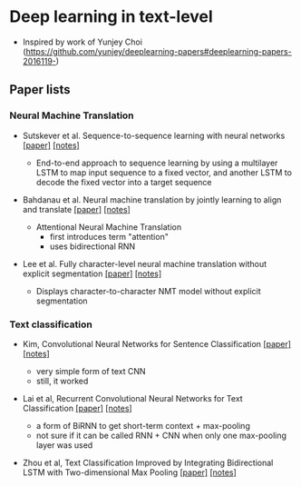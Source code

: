 # Deep learning in text-level

- Inspired by work of Yunjey Choi (https://github.com/yunjey/deeplearning-papers#deeplearning-papers-2016119-)

## Paper lists

### Neural Machine Translation
- Sutskever et al. Sequence-to-sequence learning with neural networks
[[paper]](http://papers.nips.cc/paper/5346-sequence-to-sequence-learning-with-neural-networks.pdf) 
[[notes]](https://github.com/mjc92/studies/blob/master/notes/Sequence_to_sequence_learning_with_neural_networks.md) 
    - End-to-end approach to sequence learning by using a multilayer LSTM to map input sequence to a fixed vector,
  and another LSTM to decode the fixed vector into a target sequence

- Bahdanau et al. Neural machine translation by jointly learning to align and translate
[[paper]](https://arxiv.org/pdf/1409.0473v7.pdf) 
[[notes]](https://github.com/mjc92/studies/blob/master/notes/Neural_Machine_translation_by_Jointly_Learning_to_Align_and_Translate.md) 
  - Attentional Neural Machine Translation
    - first introduces term "attention"
    - uses bidirectional RNN
  
- Lee et al. Fully character-level neural machine translation without explicit segmentation
[[paper]](https://arxiv.org/pdf/1603.06147v4.pdf)
[[notes]](https://github.com/mjc92/studies/blob/master/notes/Fully_Character-level_Neural_Machine_Translation_without_Explicit_Segmentation.md)
  - Displays character-to-character NMT model without explicit segmentation

### Text classification
- Kim, Convolutional Neural Networks for Sentence Classification
[[paper]](https://arxiv.org/pdf/1408.5882v2.pdf)
[[notes]]()
  - very simple form of text CNN
  - still, it worked

- Lai et al, Recurrent Convolutional Neural Networks for Text Classification
[[paper]](http://www.aaai.org/ocs/index.php/AAAI/AAAI15/paper/download/9745/9552)
[[notes]](https://github.com/mjc92/studies/blob/master/notes/Recurrent_convolutional_neural_networks_for_text_classification.md)
  - a form of BiRNN to get short-term context + max-pooling
  - not sure if it can be called RNN + CNN when only one max-pooling layer was used

- Zhou et al, Text Classification Improved by Integrating Bidirectional LSTM with Two-dimensional Max Pooling
[[paper]](https://arxiv.org/pdf/1611.06639v1.pdf)
[[notes]](https://github.com/mjc92/studies/blob/master/notes/Text_classification_improved_by_integrating_bidirectional_LSTM_with_two-dimensional_max_pooling.md)
